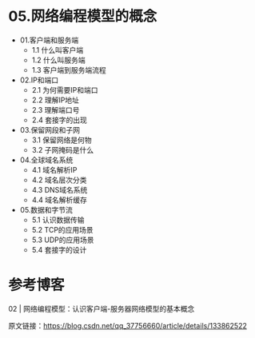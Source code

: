 # 05.网络编程模型的概念
- 01.客户端和服务端
  - 1.1 什么叫客户端
  - 1.2 什么叫服务端
  - 1.3 客户端到服务端流程
- 02.IP和端口
  - 2.1 为何需要IP和端口
  - 2.2 理解IP地址
  - 2.3 理解端口号
  - 2.4 套接字的出现
- 03.保留网段和子网
  - 3.1 保留网络是何物
  - 3.2 子网掩码是什么
- 04.全球域名系统
  - 4.1 域名解析IP
  - 4.2 域名层次分类
  - 4.3 DNS域名系统
  - 4.4 域名解析缓存
- 05.数据和字节流
  - 5.1 认识数据传输
  - 5.2 TCP的应用场景
  - 5.3 UDP的应用场景
  - 5.4 套接字的设计






# 参考博客

02 | 网络编程模型：认识客户端-服务器网络模型的基本概念

原文链接：https://blog.csdn.net/qq_37756660/article/details/133862522


